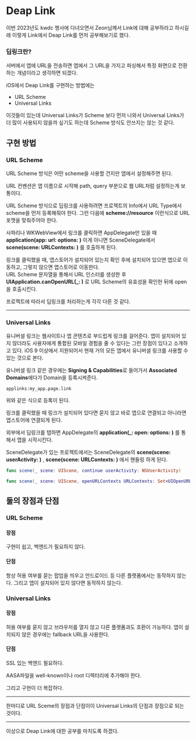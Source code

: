 # Deap Link
이번 2023년도 kwdc 행사에 다녀오면서 Zeon님께서 Link에 대해 공부하라고 하시길래 이렇게 Link에서 Deap Link를 먼저 공부해보기로 했다.
### 딥링크란?
서버에서 앱에 URL을 전송하면 앱에서 그 URL을 가지고 파싱해서 특정 화면으로 전환하는 개념이라고 생각하면 되겠다.

iOS에서 Deap Link를 구현하는 방법에는
* URL Scheme
* Universal Links

이것들이 있는데 Universal Links가 Scheme 보다 먼저 나와서 Universal Links가 더 많이 사용되지 않을까 싶기도 하는데 Scheme 방식도 안쓰지는 않는 것 같다.

## 구현 방법
### URL Scheme
URL Scheme 방식은 어떤 scheme을 사용할 건지만 앱에서 설정해주면 된다.

URL 컨벤션은 앱 이름으로 시작해 path, query 부분으로 웹 URL처럼 설정하는게 보통이다.

URL Scheme 방식으로 딥링크를 사용하려면 프로젝트의 Info에서 URL Type에서 scheme을 먼저 등록해줘야 한다. 그런 다음에 **scheme://resource** 이런식으로 URL 포맷을 맞춰주어야 한다.

사파리나 WKWebView에서 링크를 클릭하면 AppDelegate만 있을 때 **application(app: url: options: )** 이게 아니면 SceneDelegate에서 **scene(scene: URLContexts: )** 를 호출하게 된다.

링크를 클릭했을 때, 앱스토어가 설치되어 있는지 확인 후에 설치되어 있으면 앱으로 이동하고, 그렇지 않으면 앱스토어로 이동한다.<br>
URL Scheme 문자열을 통해서 URL 인스터를 생성한 후 **UIApplication.canOpenURL(_: )** 로 URL Scheme의 유효성을 확인한 뒤에 open을 호출시킨다.

프로젝트에 따라서 딥링크를 처리하는게 각각 다른 것 같다.
___
### Universal Links
유니버셜 링크는 웹사이트나 앱 콘텐츠로 부드럽게 링크를 걸어준다. 앱이 설치되어 있지 않더라도 사용자에게 통합된 모바일 경험을 줄 수 있다는 그런 장점이 있다고 소개하고 있다. iOS 9 이상에서 지원되어서 현재 거의 모든 앱에서 유니버셜 링크를 사용할 수 있는 것으로 본다.

유니버셜 링크 같은 경우에는 **Signing & Capabilities**로 들어가서 **Associated Domains**에다가 Domain을 등록시켜준다.

```
applinks:my_app.page.link
```
위와 같은 식으로 등록이 된다.

링크를 클릭했을 때 링크가 설치되어 있다면 묻지 않고 바로 앱으로 연결되고 아니라면 앱스토어에 연결되게 된다. 

외부에서 딥링크를 탭하면 AppDelegate의 **application(_: open: options: )** 를 통해서 앱을 시작시킨다.

SceneDelegate가 있는 프로젝트에서는 SceneDelegate의 **scene(scene: userActivity: )** , **scene(scene: URLContexts: )** 에서 핸들링 하게 된다.
```swift
func scene(_ scene: UIScene, continue userActivity: NSUserActivity)

func scene(_ scene: UIScene, openURLContexts URLContexts: Set<UIOpenURLContext>)
```

## 둘의 장점과 단점
### URL Scheme
#### 장점
구현이 쉽고, 백엔드가 필요하지 않다.
#### 단점
항상 허용 여부를 묻는 팝업을 띄우고 안드로이드 등 다른 플랫폼에서는 동작하지 않는다. 그리고 앱이 설치되어 있지 않다면 동작하지 않는다.
### Universal Links
#### 장점
허용 여부를 묻지 않고 브라우저를 열지 않고 다른 플랫폼과도 호환이 가능하다. 앱이 설치되지 않은 경우에는 fallback URL을 사용한다.
#### 단점
SSL 있는 백엔드 필요하다.

AASA파일을 well-known이나 root 디렉터리에 추가해야 한다.

그리고 구현이 더 복잡하다.
___
한마디로 URL Sceme의 장점과 단점이이 Universal Links의 단점과 장점으로 되는 것이다.

___ 
이상으로 Deap Link에 대한 공부를 마치도록 하겠다.
